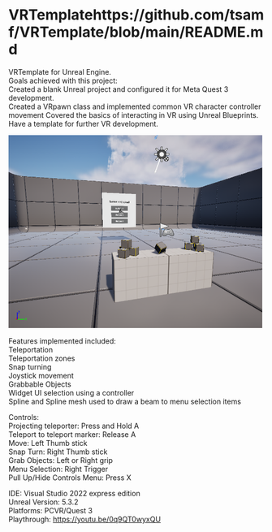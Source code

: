 # VRTemplatehttps://github.com/tsamf/VRTemplate/blob/main/README.md
VRTemplate for Unreal Engine.  
Goals achieved with this project:  
Created a blank Unreal project and configured it for Meta Quest 3 development.  
Created a VRpawn class and implemented common VR character controller movement 
Covered the basics of interacting in VR using Unreal Blueprints.   
Have a template for further VR development.   

<img src="/Documentation/VRMap.png" width="500">

Features implemented included:  
Teleportation  
  Teleportation zones  
Snap turning  
Joystick movement  
Grabbable Objects  
Widget UI selection using a controller  
  Spline and Spline mesh used to draw a beam to menu selection items  

Controls:  
Projecting teleporter: Press and Hold A  
Teleport to teleport marker: Release A  
Move: Left Thumb stick  
Snap Turn: Right Thumb stick  
Grab Objects: Left or Right grip  
Menu Selection: Right Trigger  
Pull Up/Hide Controls Menu: Press X  



IDE: Visual Studio 2022 express edition  
Unreal Version: 5.3.2  
Platforms: PCVR/Quest 3  
Playthrough: https://youtu.be/0q9QT0wyxQU
